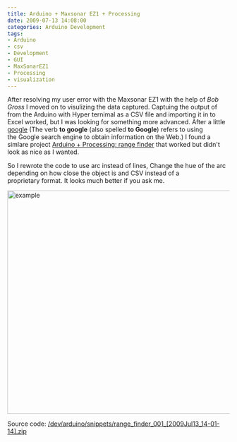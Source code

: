 ```yaml
---
title: Arduino + Maxsonar EZ1 + Processing 
date: 2009-07-13 14:08:00
categories: Arduino Development
tags: 
- Arduino 
- csv 
- Development
- GUI 
- MaxSonarEZ1 
- Processing 
- visualization
---
```

After resolving my user error with the Maxsonar EZ1 with the help of <em>Bob Gross</em> I moved on to visulizing the data captured. Captuing the output of from the Arduino with Hyper ternimal as a CSV file and importing it in to Excel worked, but I was looking for something more advanced. After a little <a href="http://en.wikipedia.org/wiki/Google_(verb)">google</a> (The verb <strong>to google</strong> (also spelled <strong>to Google</strong>) refers to using the Google search engine to obtain information on the Web.) I found a simlare project <a href=" http://creativetechnology.eu/wordpress/?p=299">Arduino + Processing: range finder</a> that worked but didn't look as nice as I wanted.

So I rewrote the code to use arc instead of lines, Change the hue of the arc depending on how close the object is and CSV instead of a proprietary format. It looks much better if you ask me.

<img class="aligncenter size-full wp-image-764" title="example" src="/public/uploads/2009/07/example.gif" alt="example" width="646" height="506" />

Source code: <a href="http://www.abluestar.com/dev/arduino/snippets/range_finder_001_%5b2009Jul13_14-01-14%5d.zip">/dev/arduino/snippets/range_finder_001_[2009Jul13_14-01-14].zip</a>
